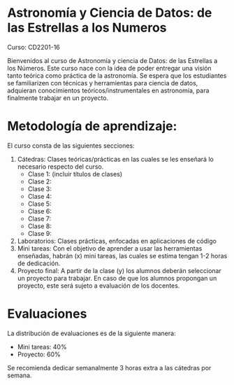 # Astronomía y Ciencia de Datos: de las Estrellas a los Numeros

Curso: CD2201-16

Bienvenidos al curso de Astronomía y ciencia de Datos: de las Estrellas a los Números. Este curso nace con la idea de poder entregar una visión tanto teórica como práctica de la astronomía. Se espera que los estudiantes se familiarizen con técnicas y herramientas para ciencia de datos, adquieran conocimientos teóricos/instrumentales en astronomía, para finalmente trabajar en un proyecto.

Metodología de aprendizaje:
===========================

El curso consta de las siguientes secciones:

1. Cátedras: Clases teóricas/prácticas en las cuales se les enseñará lo necesario respecto del curso.
   - Clase 1: (incluir títulos de clases)
   - Clase 2:
   - Clase 3:
   - Clase 4:
   - Clase 5:
   - Clase 6:
   - Clase 7:
   - Clase 8:
   - Clase 9:
2. Laboratorios: Clases prácticas, enfocadas en aplicaciones de código
3. Mini tareas: Con el objetivo de aprender a usar las herramientas enseñadas, habrán (x) mini tareas, las cuales se estima tengan 1-2 horas de dedicación.
4. Proyecto final: A partir de la clase (y) los alumnos deberán seleccionar un proyecto para trabajar. En caso de que los alumnos propongan un proyecto, este será sujeto a evaluación de los docentes.

Evaluaciones
============

La distribución de evaluaciones es de la siguiente manera:
   - Mini tareas: 40%
   - Proyecto: 60%

Se recomienda dedicar semanalmente 3 horas extra a las cátedras por semana.
